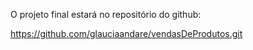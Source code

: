 [](https://)O projeto final estará no repositório do github:

[](https://)https://github.com/glauciaandare/vendasDeProdutos.git



